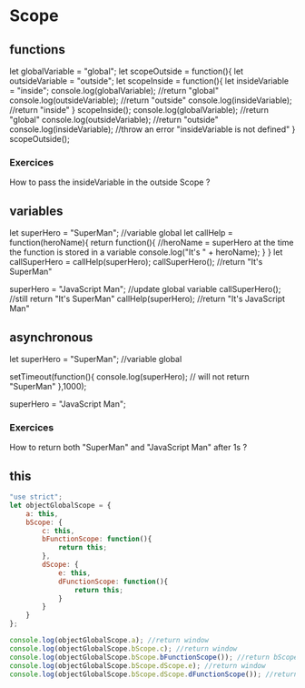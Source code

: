 # Scope

## functions
let globalVariable = "global";
let scopeOutside = function(){
	let outsideVariable = "outside";
	let scopeInside = function(){
		let insideVariable = "inside";
		console.log(globalVariable); //return "global"
		console.log(outsideVariable); //return "outside"
		console.log(insideVariable); //return "inside"
	}
	scopeInside();
	console.log(globalVariable); //return "global"
	console.log(outsideVariable); //return "outside"
	console.log(insideVariable); //throw an error "insideVariable is not defined"
}
scopeOutside();

### Exercices
How to pass the insideVariable in the outside Scope ?

## variables
let superHero = "SuperMan"; //variable global
let callHelp = function(heroName){
	return function(){
		//heroName = superHero at the time the function is stored in a variable
		console.log("It's " + heroName);
	}
}
let callSuperHero = callHelp(superHero);
callSuperHero(); //return "It's SuperMan"

superHero = "JavaScript Man"; //update global variable
callSuperHero(); //still return "It's SuperMan"
callHelp(superHero); //return "It's JavaScript Man"

## asynchronous
let superHero = "SuperMan"; //variable global

setTimeout(function(){
	console.log(superHero); // will not return "SuperMan"
},1000);

superHero = "JavaScript Man";

### Exercices
How to return both "SuperMan" and "JavaScript Man" after 1s ?

## this
```javascript
"use strict";
let objectGlobalScope = {
	a: this,
	bScope: {
		c: this,
		bFunctionScope: function(){
			return this;
		},
		dScope: {
			e: this,
			dFunctionScope: function(){
				return this;
			}
		}
	}
};

console.log(objectGlobalScope.a); //return window
console.log(objectGlobalScope.bScope.c); //return window
console.log(objectGlobalScope.bScope.bFunctionScope()); //return bScope object
console.log(objectGlobalScope.bScope.dScope.e); //return window
console.log(objectGlobalScope.bScope.dScope.dFunctionScope()); //return dScope object
```
